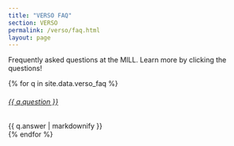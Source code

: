 ```yaml
---
title: "VERSO FAQ"
section: VERSO
permalink: /verso/faq.html
layout: page
---
```


Frequently asked questions at the MILL. Learn more by clicking the questions!

{% for q in site.data.verso_faq %}
<div class="card my-3">
    <div class="card-header">
        <h6 class="card-title mb-0">
            <a data-toggle="collapse" href="#collapse{{ forloop.index }}">{{ q.question }} <span class="fas fa-chevron-down"></span></a>
        </h6>
    </div>
    <div id="collapse{{ forloop.index }}" class="collapse">
        <div class="card-body">{{ q.answer | markdownify }}</div>
    </div>
</div> 
{% endfor %}
